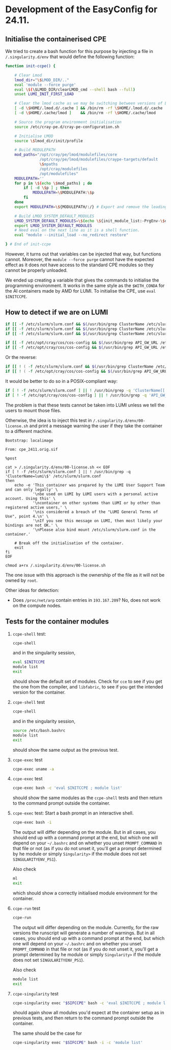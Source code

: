 # Development of the EasyConfig for 24.11.

## Initialise the containerised CPE

We tried to create a bash function for this purpose by injecting a file in `/.singularity.d/env` that would
define the following function:

```bash
function init-ccpe() {

    # Clear Lmod
    lmod_dir="\$LMOD_DIR/.."
    eval 'module --force purge'
    eval \$(\$LMOD_DIR/clearLMOD_cmd --shell bash --full)
    unset LUMI_INIT_FIRST_LOAD

    # Clear the lmod cache as we may be switching between versions of Lmod.
    [ -d \$HOME/.lmod.d/.cache ] && /bin/rm -rf \$HOME/.lmod.d/.cache  # System Lmod 8.3.1
    [ -d \$HOME/.cache/lmod ]    && /bin/rm -rf \$HOME/.cache/lmod     # Own Lmod 8.7.x

    # Source the program environment initialisation
    source /etc/cray-pe.d/cray-pe-configuration.sh

    # Initialise LMOD
    source \$lmod_dir/init/profile

    # Build MODULEPATH
    mod_paths="/opt/cray/pe/lmod/modulefiles/core
               /opt/cray/pe/lmod/modulefiles/craype-targets/default
               \$mpaths
               /opt/cray/modulefiles
               /opt/modulefiles"
    MODULEPATH=''
    for p in \$(echo \$mod_paths) ; do
        if [ -d \$p ] ; then
            MODULEPATH=\$MODULEPATH:\$p
        fi
    done
    export MODULEPATH=\${MODULEPATH/:/} # Export and remove the leading :.

    # Build LMOD_SYSTEM_DEFAULT_MODULES
    LMOD_SYSTEM_DEFAULT_MODULES=\$(echo \${init_module_list:-PrgEnv-\$default_prgenv} | sed "s_  *_:_g")
    export LMOD_SYSTEM_DEFAULT_MODULES
    # Need eval on the next line as it is a shell function.
    eval "module --initial_load --no_redirect restore"

} # End of init-ccpe
```

However, it turns out that variables can be injected that way, but functions cannot.
Moreover, the `module --force purge` cannot have the expected effect as it does not
have access to the standard CPE modules so they cannot be properly unloaded.

We ended up creating a variable that gives the commands to initialise the programming 
environment. It works in the same style as the `$WITH_CONDA` for the AI containers 
made by AMD for LUMI. To initialise the CPE, use `eval $INITCCPE`.


## How to detect if we are on LUMI

```bash
if [[ -f /etc/slurm/slurm.conf && $(/usr/bin/grep ClusterName /etc/slurm/slurm.conf) == "ClusterName=lumi" ]] ; then echo "On lumi"; fi
if [[ -f /etc/slurm/slurm.conf && $(/usr/bin/grep ClusterName /etc/slurm/slurm.conf) == *lumi ]] ; then echo "On lumi"; fi
if [[ -f /etc/slurm/slurm.conf && $(/usr/bin/grep ClusterName /etc/slurm/slurm.conf) =~ lumi$ ]] ; then echo "On lumi"; fi
```

```bash
if [[ -f /etc/opt/cray/cos/cos-config && $(/usr/bin/grep API_GW_URL /etc/opt/cray/cos/cos-config) == *lumi.csc.fi ]] ; then echo "On lumi"; fi
if [[ -f /etc/opt/cray/cos/cos-config && $(/usr/bin/grep API_GW_URL /etc/opt/cray/cos/cos-config) =~ lumi.csc.fi$ ]] ; then echo "On lumi"; fi
```

Or the reverse: 

```bash
if [[ ! ( -f /etc/slurm/slurm.conf && $(/usr/bin/grep ClusterName /etc/slurm/slurm.conf) =~ lumi$ ) ]] ; then echo "Not on lumi"; fi
if [[ ! ( -f /etc/opt/cray/cos/cos-config && $(/usr/bin/grep API_GW_URL /etc/opt/cray/cos/cos-config) =~ lumi.csc.fi$ ) ]] ; then echo "Not on lumi"; fi
```

It would be better to do so in a POSIX-compliant way:

```bash
if [ ! -f /etc/slurm/slurm.conf ] || ! /usr/bin/grep -q 'ClusterName[[:space:]]*=[[:space:]]*lumi$' /etc/slurm/slurm.conf; then echo "Not on lumi" ; fi
if [ ! -f /etc/opt/cray/cos/cos-config ] || ! /usr/bin/grep -q 'API_GW_URL.*lumi\.csc\.fi$' /etc/opt/cray/cos/cos-config; then echo "Not on lumi" ; fi
```

The problem is that these tests cannot be taken into LUMI unless we tell the users to mount those files.

Otherwise, the idea is to inject this test in `/.singularity.d/env/00-license.sh` and print a message warning the user if they
take the container to a different machine.

```
Bootstrap: localimage

From: cpe_2411.orig.sif

%post

cat > /.singularity.d/env/00-license.sh << EOF
if [ ! -f /etc/slurm/slurm.conf ] || ! /usr/bin/grep -q 'ClusterName=lumi\$' /etc/slurm/slurm.conf
then 
    echo -e 'This container was prepared by the LUMI User Support Team and can only legally' \
            '\nbe used on LUMI by LUMI users with a personal active account. Using this' \
            '\ncontainer on other systems than LUMI or by other than registered active users,' \
            '\nis considered a breach of the "LUMI General Terms of Use", point 4.\n' \
            '\nIf you see this message on LUMI, then most likely your bindings are not OK.' \
            '\nPlease also bind mount /etc/slurm/slurm.conf in the container.'
    
    # Break off the initialisation of the container.
    exit
fi
EOF

chmod a+rx /.singularity.d/env/00-license.sh

```

The one issue with this approach is the ownership of the file as it will not be owned by `root`.

Other ideas for detection:

-   Does `/proc/net/arp` contain entries in `193.167.209`? No, does not work on the compute nodes.


## Tests for the container modules

1.  `ccpe-shell` test:

    ```bash
    ccpe-shell
    ```

    and in the singularity session,

    ```bash
    eval $INITCCPE
    module list
    exit
    ```
    
    should show the default set of modules. Check for `cce` to see if you get the one from the
    compiler, and `libfabric`, to see if you  get the intended version for the container.
    
2.  `ccpe-shell` test

    ```bash
    ccpe-shell
    ```

    and in the singularity session,

    ```bash
    source /etc/bash.bashrc
    module list
    exit
    ```

    should show the same output as the previous test.

3.  `ccpe-exec` test

    ```bash
    ccpe-exec uname -a
    ```

4.  `ccpe-exec` test

    ```bash
    ccpe-exec bash -c 'eval $INITCCPE ; module list'
    ```

    should show the same modules as the `ccpe-shell` tests and then return to the command prompt
    outside the container.

5.  `ccpe-exec` test: Start a bash prompt in an interactive shell.

    ```bash
    ccpe-exec bash -i
    ```

    The output will differ depending on the module. But in all cases, you should end up with a command prompt at the
    end, but which one will depend on your `~/.bashrc` and on whether you unset `PROMPT_COMMAND` 
    in that file or not (as if you do not unset it, you'll get a prompt determined by he module or
    simply `Singularity>` if the module does not set `SINGULARITYENV_PS1`).

    Also check

    ```bash
    ml
    exit
    ```

    which should show a correctly initialised module environment for the container.

6.  `ccpe-run` test

    ```bash
    ccpe-run
    ```

    The output will differ depending on the module. Currently, for the raw versions the runscript will
    generate a number of warnings. But in all cases, you should end up with a command prompt at the
    end, but which one will depend on your `~/.bashrc` and on whether you unset `PROMPT_COMMAND` 
    in that file or not (as if you do not unset it, you'll get a prompt determined by he module or
    simply `Singularity>` if the module does not set `SINGULARITYENV_PS1`).

    Also check

    ```bash
    module list
    exit
    ```

7.  `ccpe-singularity` test

    ```bash
    ccpe-singularity exec "$SIFCCPE" bash -c 'eval $INITCCPE ; module list'
    ```

    should again show all modules you'd expect at the container setup as in previous tests, and then return 
    to the command prompt outside the container.
 
    The same should be the case for

    ```bash
    ccpe-singularity exec "$SIFCCPE" bash -i -c 'module list'
    ```


